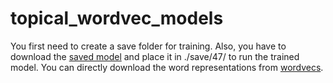 # topical_wordvec_models

You first need to create a save folder for training. Also, you have to download the [saved model](https://topicvecmodels.s3.eu-west-2.amazonaws.com/save/47/model) and place it in ./save/47/ to run the trained model. You can directly download the word representations from [wordvecs](https://topicvecmodels.s3.eu-west-2.amazonaws.com/save/47/aggrd_all_wordrep.txt).
